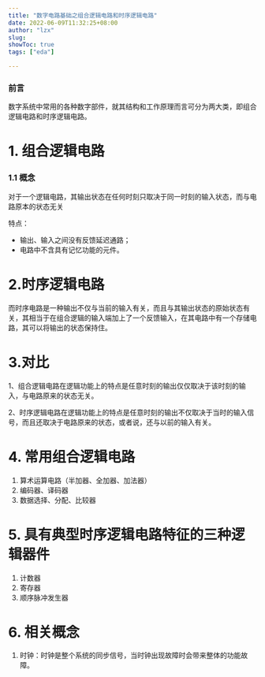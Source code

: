 ```yaml
---
title: "数字电路基础之组合逻辑电路和时序逻辑电路"
date: 2022-06-09T11:32:25+08:00
author: "lzx"
slug: 
showToc: true
tags: ["eda"]

---
```


### 前言

数字系统中常用的各种数字部件，就其结构和工作原理而言可分为两大类，即组合逻辑电路和时序逻辑电路。

# 1. 组合逻辑电路

### 1.1 概念

对于一个逻辑电路，其输出状态在任何时刻只取决于同一时刻的输入状态，而与电路原本的状态无关

特点：
- 输出、输入之间没有反馈延迟通路；
- 电路中不含具有记忆功能的元件。
  
<!-- ![Verilog](https://cdn.jsdelivr.net/gh/lzxqaq/jsdelivr@master/image/2022-6-9/1.png) -->


# 2.时序逻辑电路

而时序电路是一种输出不仅与当前的输入有关，而且与其输出状态的原始状态有关，其相当于在组合逻辑的输入端加上了一个反馈输入，在其电路中有一个存储电路，其可以将输出的状态保持住。

# 3.对比

1、组合逻辑电路在逻辑功能上的特点是任意时刻的输出仅仅取决于该时刻的输入，与电路原来的状态无关。

2、时序逻辑电路在逻辑功能上的特点是任意时刻的输出不仅取决于当时的输入信号，而且还取决于电路原来的状态，或者说，还与以前的输入有关。

# 4. 常用组合逻辑电路

1. 算术运算电路（半加器、全加器、加法器）  
2. 编码器、译码器  
3. 数据选择、分配、比较器  

# 5. 具有典型时序逻辑电路特征的三种逻辑器件

1. 计数器  
2. 寄存器  
3. 顺序脉冲发生器

# 6. 相关概念

1. 时钟：时钟是整个系统的同步信号，当时钟出现故障时会带来整体的功能故障。